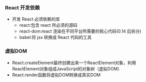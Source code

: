 ### React 开发依赖

- 开发 React 必须依赖的库
  - react:包含 react 所必须的源码
  - react-dom:react 渲染在不同平台所需要的核心代码(0.14 后拆分)
  - babel:将 jsx 转换成 React 代码的工具

### 虚拟DOM

- React.createElement最终创建出来一个ReactElement对象，利用ReactElement对象组成JavaScript的对象树（虚拟DOM）
- React.render函数将虚拟DOM转换成真实DOM

